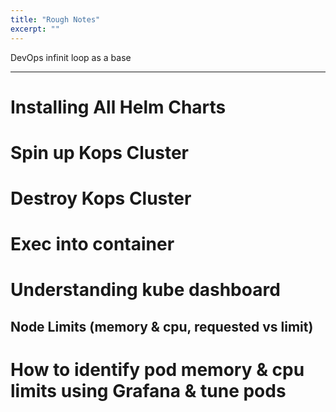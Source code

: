 ```yaml
---
title: "Rough Notes"
excerpt: ""
---
```

DevOps infinit loop as a base




------------------------------------
# Installing All Helm Charts

# Spin up Kops Cluster

# Destroy Kops Cluster

# Exec into container

# Understanding kube dashboard 

## Node Limits (memory & cpu, requested vs limit)

# How to identify pod memory & cpu limits using Grafana & tune pods